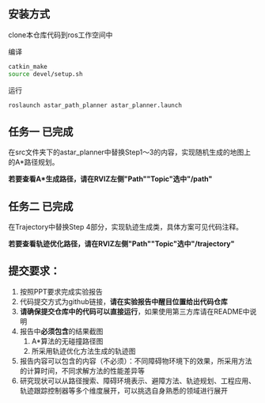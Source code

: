 ## 安装方式

clone本仓库代码到ros工作空间中

编译

```bash
catkin_make
source devel/setup.sh
```

运行

```bash
roslaunch astar_path_planner astar_planner.launch
```

## 任务一 **已完成**

在src文件夹下的astar_planner中替换Step1～3的内容，实现随机生成的地图上的A*路径规划。

**若要查看A*生成路径，请在RVIZ左侧"Path""Topic"选中"/path"**

## 任务二 **已完成**
在Trajectory中替换Step 4部分，实现轨迹生成类，具体方案可见代码注释。

**若要查看轨迹优化路径，请在RVIZ左侧"Path""Topic"选中"/trajectory"**


## 提交要求：
1. 按照PPT要求完成实验报告
2. 代码提交方式为github链接，**请在实验报告中醒目位置给出代码仓库**
3. **请确保提交仓库中的代码可以直接运行**，如果使用第三方库请在README中说明
4. 报告中**必须包含**的结果截图
   1. A*算法的无碰撞路径图
   2. 所采用轨迹优化方法生成的轨迹图
5. 报告内容可以包含的内容（不必须）：不同障碍物环境下的效果，所采用方法的计算时间，不同求解方法的性能差异等
6. 研究现状可以从路径搜索、障碍环境表示、避障方法、轨迹规划、工程应用、轨迹跟踪控制器等多个维度展开，可以挑选自身熟悉的领域进行展开